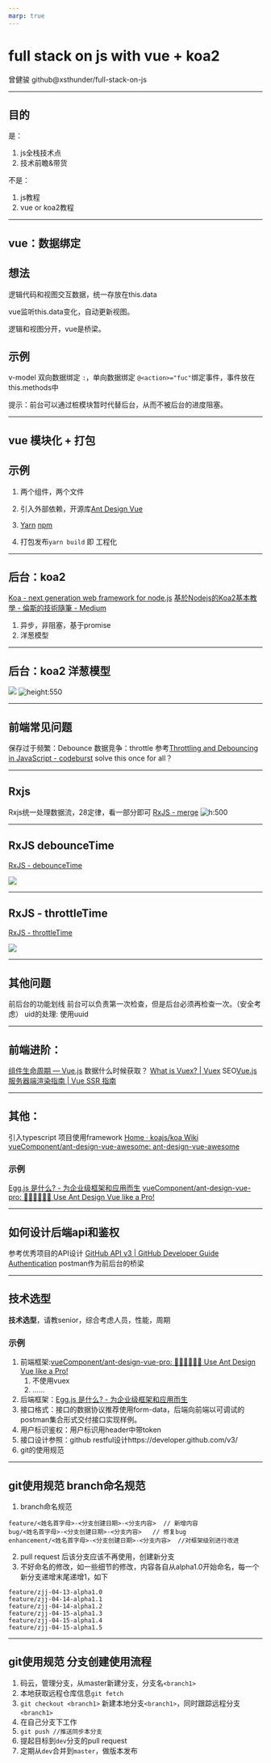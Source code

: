 ```yaml
---
marp: true
---
```


# full stack on js with vue + koa2

曾健骏
github@xsthunder/full-stack-on-js

---

目的
--------
是：
1. js全栈技术点
2. 技术前瞻&带货

不是：
1. js教程
2. vue or koa2教程

---

vue：数据绑定
-------

## 想法

逻辑代码和视图交互数据，统一存放在this.data

vue监听this.data变化，自动更新视图。

逻辑和视图分开，vue是桥梁。

## 示例

v-model 双向数据绑定
`:`，单向数据绑定
`@<action>="fuc"`绑定事件，事件放在this.methods中

提示：前台可以通过桩模块暂时代替后台，从而不被后台的进度阻塞。

---

vue 模块化 + 打包
-------

## 示例

1. 两个组件，两个文件

2. 引入外部依赖，开源库[Ant Design Vue](https://www.antdv.com/docs/vue/introduce-cn/)

3. [Yarn](https://yarnpkg.com/)   [npm](https://www.npmjs.com/)

4. 打包发布`yarn build` 即 工程化

---

后台：koa2
-------
[Koa - next generation web framework for node.js](https://koajs.com/)
[基於Nodejs的Koa2基本教學 - 倫斯的技術隨筆 - Medium](https://medium.com/@rorast.power.game/%E5%9F%BA%E6%96%BCnodejs%E7%9A%84koa2%E5%9F%BA%E6%9C%AC%E6%95%99%E5%AD%B8-67d1ce0bb59a)
1. 异步，非阻塞，基于promise
2. 洋葱模型


---
后台：koa2 洋葱模型
-------

![](2020-05-13-13-42-25.png) ![height:550](2020-05-13-13-44-05.png)

-----

前端常见问题
------
保存过于频繁：Debounce
数据竞争：throttle
参考[Throttling and Debouncing in JavaScript - codeburst](https://codeburst.io/throttling-and-debouncing-in-javascript-b01cad5c8edf)
solve this once for all？

---


Rxjs
------
Rxjs统一处理数据流，28定律，看一部分即可
[RxJS - merge](https://rxjs-dev.firebaseapp.com/api/index/function/merge)
![h:500](rxjs-merge.png)

---

RxJS debounceTime
------
[RxJS - debounceTime](https://rxjs-dev.firebaseapp.com/api/operators/debounceTime)

![](rxjs-debounce-time.png)


---

RxJS - throttleTime
-------
[RxJS - throttleTime](https://rxjs-dev.firebaseapp.com/api/operators/throttleTime)

![](rxjs-throttle-time.png)

---

其他问题
-----
前后台的功能划线
前台可以负责第一次检查，但是后台必须再检查一次。（安全考虑）
uid的处理: 使用uuid

---

前端进阶：
------
[组件生命周期 — Vue.js](https://cn.vuejs.org/v2/guide/instance.html#%E7%94%9F%E5%91%BD%E5%91%A8%E6%9C%9F%E5%9B%BE%E7%A4%BA)
数据什么时候获取？
[What is Vuex? | Vuex](https://vuex.vuejs.org/)
SEO[Vue.js 服务器端渲染指南 | Vue SSR 指南](https://ssr.vuejs.org/zh/)

---

其他：
-------
引入typescript
项目使用framework
[Home · koajs/koa Wiki](https://github.k/koajs/koa/wiki#frameworks)
[vueComponent/ant-design-vue-awesome: ant-design-vue-awesome](https://github.com/vueComponent/ant-design-vue-awesome)

### 示例

[Egg.js 是什么? - 为企业级框架和应用而生](https://eggjs.org/zh-cn/intro/index.html)
[vueComponent/ant-design-vue-pro: 👨🏻‍💻👩🏻‍💻 Use Ant Design Vue like a Pro!](https://github.com/vueComponent/ant-design-vue-pro)

---

如何设计后端api和鉴权
-----
参考优秀项目的API设计
[GitHub API v3 | GitHub Developer Guide](https://developer.github.com/v3/)
[Authentication](https://developer.github.com/v3/#authentication)
postman作为前后台的桥梁

---

技术选型
------
**技术选型**，请教senior，综合考虑人员，性能，周期

### 示例
1. 前端框架:[vueComponent/ant-design-vue-pro: 👨🏻‍💻👩🏻‍💻 Use Ant Design Vue like a Pro!](https://github.com/vueComponent/ant-design-vue-pro)
    1. 不使用vuex
    2. ……
1. 后端框架：[Egg.js 是什么? - 为企业级框架和应用而生](https://eggjs.org/zh-cn/intro/index.html)
1. 接口格式：接口的数据协议推荐使用form-data，后端向前端以可调试的postman集合形式交付接口实现样例。
1. 用户标识鉴权：用户标识用header中带token
1. 接口设计参照：github restful设计https://developer.github.com/v3/
1. git的使用规范

---

git使用规范 branch命名规范
----
1. branch命名规范
```
feature/<姓名首字母>-<分支创建日期>-<分支内容>  // 新增内容
bug/<姓名首字母>-<分支创建日期>-<分支内容>   // 修复bug
enhancement/<姓名首字母>-<分支创建日期>-<分支内容>  //对框架级别进行改进
```
2. pull request 后该分支应该不再使用，创建新分支
3. 不好命名的修改，如一些细节的修改，内容各自从alpha1.0开始命名，每一个新分支递增末尾递增1，如下
```
feature/zjj-04-13-alpha1.0
feature/zjj-04-14-alpha1.1
feature/zjj-04-14-alpha1.2
feature/zjj-04-15-alpha1.3
feature/zjj-04-15-alpha1.4
feature/zjj-04-15-alpha1.5
```

---
 
git使用规范 分支创建使用流程
----
1. 码云，管理分支，从master新建分支，分支名`<branch1>`
2. 本地获取远程仓库信息`git fetch`
3.  `git checkout <branch1>` 新建本地分支`<branch1>`，同时跟踪远程分支`<branch1>`
3. 在自己分支下工作
4. `git push //推送同步本分支`
5. 提起目标到`dev`分支的pull request
6. 定期从`dev`合并到`master`，做版本发布

